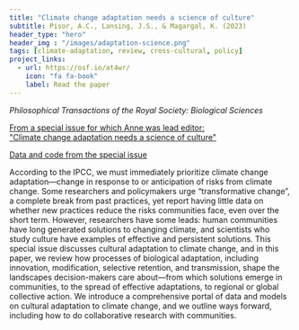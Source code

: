 ```yaml
---
title: "Climate change adaptation needs a science of culture"
subtitle: Pisor, A.C., Lansing, J.S., & Magargal, K. (2023)
header_type: "hero"
header_img : "/images/adaptation-science.png"
tags: [climate-adaptation, review, cross-cultural, policy]
project_links:
  - url: https://osf.io/at4wr/
    icon: "fa fa-book"
    label: Read the paper
---
```

*Philosophical Transactions of the Royal Society: Biological Sciences*

<i class="fa-solid fa-book"></i><a style="text-align:left;" href="https://royalsocietypublishing.org/toc/rstb/2023/378/1889" class="btn">From a special issue for which Anne was lead editor:<br />
"Climate change adaptation needs a science of culture"</a>

<i class="fa-solid fa-database"></i><a href="https://datadryad.org/stash/dataset/doi:10.5061/dryad.bnzs7h4h4" class="btn">Data and code from the special issue</a>

According to the IPCC, we must immediately prioritize climate change adaptation—change in response to or anticipation of risks from climate change. Some researchers and policymakers urge “transformative change”, a complete break from past practices, yet report having little data on whether new practices reduce the risks communities face, even over the short term. However, researchers have some leads: human communities have long generated solutions to changing climate, and scientists who study culture have examples of effective and persistent solutions. This special issue discusses cultural adaptation to climate change, and in this paper, we review how processes of biological adaptation, including innovation, modification, selective retention, and transmission, shape the landscapes decision-makers care about—from which solutions emerge in communities, to the spread of effective adaptations, to regional or global collective action. We introduce a comprehensive portal of data and models on cultural adaptation to climate change, and we outline ways forward, including how to do collaborative research with communities.
